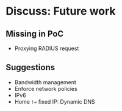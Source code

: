 # Discuss: Future work

## Missing in PoC

- Proxying RADIUS request

## Suggestions

- Bandwidth management
- Enforce network policies
- IPv6
- Home `!=` fixed IP: Dynamic DNS
